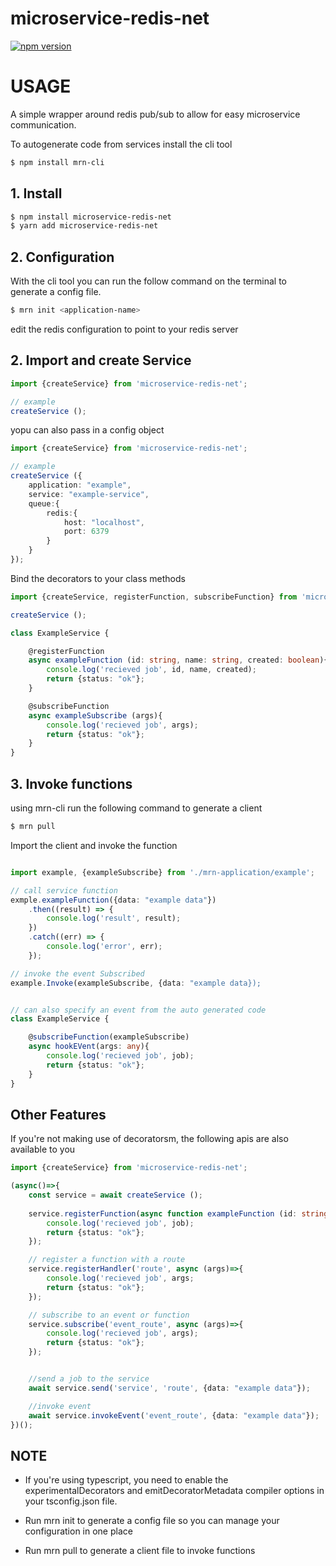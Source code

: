 # microservice-redis-net

[![npm version](https://badge.fury.io/js/microservice-redis-net.svg)](https://www.npmjs.com/package/microservice-redis-net)

# USAGE

A simple wrapper around redis pub/sub to allow for easy microservice communication.

To autogenerate code from services install the cli tool
```bash
$ npm install mrn-cli
```

## 1. Install

```bash
$ npm install microservice-redis-net
$ yarn add microservice-redis-net
```

## 2. Configuration

With the cli tool you can run the follow command on the terminal to generate a config file.
```bash
$ mrn init <application-name>
```
edit the redis configuration to point to your redis server

## 2. Import and create Service

```typescript
import {createService} from 'microservice-redis-net';

// example 
createService ();
```

yopu can also pass in a config object
```typescript
import {createService} from 'microservice-redis-net';

// example
createService ({
    application: "example",
    service: "example-service",
    queue:{
        redis:{
            host: "localhost",
            port: 6379
        }
    }
});
```

Bind the decorators to your class methods
```typescript
import {createService, registerFunction, subscribeFunction} from 'microservice-redis-net';

createService ();

class ExampleService {

    @registerFunction
    async exampleFunction (id: string, name: string, created: boolean){
        console.log('recieved job', id, name, created);
        return {status: "ok"};
    }

    @subscribeFunction
    async exampleSubscribe (args){
        console.log('recieved job', args);
        return {status: "ok"};
    }
}
```

## 3. Invoke functions
 using mrn-cli run the following command to generate a client

```bash
$ mrn pull
```

Import the client and invoke the function
```typescript

import example, {exampleSubscribe} from './mrn-application/example';

// call service function
exmple.exampleFunction({data: "example data"})
    .then((result) => {
        console.log('result', result);
    })
    .catch((err) => {
        console.log('error', err);
    });

// invoke the event Subscribed
example.Invoke(exampleSubscribe, {data: "example data});


// can also specify an event from the auto generated code
class ExampleService {

    @subscribeFunction(exampleSubscribe)
    async hookEVent(args: any){
        console.log('recieved job', job);
        return {status: "ok"};
    }
}
```


## Other Features
If you're not making use of decoratorsm, the following apis are also available
to you

```typescript
import {createService} from 'microservice-redis-net';

(async()=>{
    const service = await createService ();
    
    service.registerFunction(async function exampleFunction (id: string, user:any)=>{
        console.log('recieved job', job);
        return {status: "ok"};
    });

    // register a function with a route
    service.registerHandler('route', async (args)=>{
        console.log('recieved job', args;
        return {status: "ok"};
    });

    // subscribe to an event or function
    service.subscribe('event_route', async (args)=>{
        console.log('recieved job', args);
        return {status: "ok"};
    });


    //send a job to the service
    await service.send('service', 'route', {data: "example data"});

    //invoke event
    await service.invokeEvent('event_route', {data: "example data"});
})();
```

## NOTE
- If you're using typescript, you need to enable the experimentalDecorators and emitDecoratorMetadata compiler options in your tsconfig.json file.

- Run mrn init to generate a config file so you can manage your configuration in one place

- Run mrn pull to generate a client file to invoke functions
